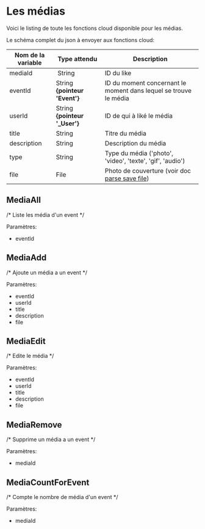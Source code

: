 # Les médias

Voici le listing de toute les fonctions cloud disponible pour les médias.

Le schéma complet du json à envoyer aux fonctions cloud:

| Nom de la variable | Type attendu                 | Description|
| ------------------ | ---------------------------- | ------ |
 mediaId | String | ID du like
 eventId | String **{pointeur 'Event'}** | ID du moment concernant le moment dans lequel se trouve le média
 userId | String **{pointeur '_User'}** | ID de qui à liké le média
 title | String | Titre du média
 description | String | Description du média
 type | String | Type du média ('photo', 'video', 'texte', 'gif', 'audio')
 file | File | Photo de couverture (voir doc [parse save file](https://www.parse.com/docs/ios_guide#files/iOS))

## MediaAll

/* Liste les média d'un event */

Paramètres:

* eventId

## MediaAdd

/* Ajoute un média a un event */

Paramètres:

* eventId
* userId
* title
* description
* file

## MediaEdit

/* Edite le média */

Paramètres:

* eventId
* userId
* title
* description
* file

## MediaRemove

/* Supprime un média a un event */

Paramètres:

* mediaId

## MediaCountForEvent

/* Compte le nombre de média d'un event */

Paramètres:

* mediaId

